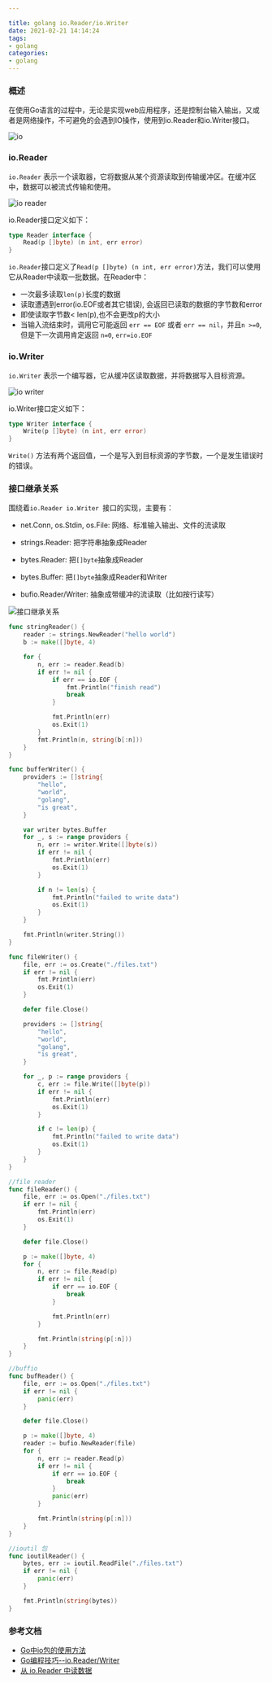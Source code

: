 ```yaml
---

title: golang io.Reader/io.Writer
date: 2021-02-21 14:14:24
tags:
- golang
categories:
- golang
---
```


### 概述

在使用Go语言的过程中，无论是实现web应用程序，还是控制台输入输出，又或者是网络操作，不可避免的会遇到IO操作，使用到io.Reader和io.Writer接口。

![io](https://fafucoder-1252756369.cos.ap-nanjing.myqcloud.com/008eGmZEly1gnv6vcq9iej315m078jvu.jpg)

### io.Reader

`io.Reader` 表示一个读取器，它将数据从某个资源读取到传输缓冲区。在缓冲区中，数据可以被流式传输和使用。

![io reader](https://fafucoder-1252756369.cos.ap-nanjing.myqcloud.com/008eGmZEly1gnv6wqpi95j31720a2n1s.jpg)

io.Reader接口定义如下：

```go
type Reader interface {
    Read(p []byte) (n int, err error)
}
```

`io.Reader`接口定义了`Read(p []byte) (n int, err error)`方法，我们可以使用它从Reader中读取一批数据。在Reader中：

- 一次最多读取`len(p)`长度的数据
- 读取遭遇到error(io.EOF或者其它错误), 会返回已读取的数据的字节数和error
- 即使读取字节数< len(p),也不会更改p的大小
- 当输入流结束时，调用它可能返回 `err == EOF` 或者 `err == nil`，并且`n >=0`, 但是下一次调用肯定返回 `n=0`, `err=io.EOF`

### io.Writer

`io.Writer` 表示一个编写器，它从缓冲区读取数据，并将数据写入目标资源。

![io writer](https://fafucoder-1252756369.cos.ap-nanjing.myqcloud.com/008eGmZEly1gnv73ri3h0j315o0ai435.jpg)

io.Writer接口定义如下：

```go
type Writer interface {
    Write(p []byte) (n int, err error)
}
```

`Write()` 方法有两个返回值，一个是写入到目标资源的字节数，一个是发生错误时的错误。

### 接口继承关系

围绕着`io.Reader io.Writer `接口的实现，主要有：

- net.Conn, os.Stdin, os.File: 网络、标准输入输出、文件的流读取

- strings.Reader: 把字符串抽象成Reader

- bytes.Reader: 把`[]byte`抽象成Reader

- bytes.Buffer: 把`[]byte`抽象成Reader和Writer

- bufio.Reader/Writer: 抽象成带缓冲的流读取（比如按行读写）

![接口继承关系](https://fafucoder-1252756369.cos.ap-nanjing.myqcloud.com/008eGmZEly1gnv6fu1e37j312k0l4gsz.jpg)



```go
func stringReader() {
	reader := strings.NewReader("hello world")
	b := make([]byte, 4)

	for {
		n, err := reader.Read(b)
		if err != nil {
			if err == io.EOF {
				fmt.Println("finish read")
				break
			}

			fmt.Println(err)
			os.Exit(1)
		}
		fmt.Println(n, string(b[:n]))
	}
}

func bufferWriter() {
	providers := []string{
		"hello",
		"world",
		"golang",
		"is great",
	}

	var writer bytes.Buffer
	for _, s := range providers {
		n, err := writer.Write([]byte(s))
		if err != nil {
			fmt.Println(err)
			os.Exit(1)
		}

		if n != len(s) {
			fmt.Println("failed to write data")
			os.Exit(1)
		}
	}

	fmt.Println(writer.String())
}

func fileWriter() {
	file, err := os.Create("./files.txt")
	if err != nil {
		fmt.Println(err)
		os.Exit(1)
	}

	defer file.Close()

	providers := []string{
		"hello",
		"world",
		"golang",
		"is great",
	}

	for _, p := range providers {
		c, err := file.Write([]byte(p))
		if err != nil {
			fmt.Println(err)
			os.Exit(1)
		}

		if c != len(p) {
			fmt.Println("failed to write data")
			os.Exit(1)
		}
	}
}

//file reader
func fileReader() {
	file, err := os.Open("./files.txt")
	if err != nil {
		fmt.Println(err)
		os.Exit(1)
	}

	defer file.Close()

	p := make([]byte, 4)
	for {
		n, err := file.Read(p)
		if err != nil {
			if err == io.EOF {
				break
			}

			fmt.Println(err)
		}

		fmt.Println(string(p[:n]))
	}
}

//buffio
func bufReader() {
	file, err := os.Open("./files.txt")
	if err != nil {
		panic(err)
	}

	defer file.Close()

	p := make([]byte, 4)
	reader := bufio.NewReader(file)
	for {
		n, err := reader.Read(p)
		if err != nil {
			if err == io.EOF {
				break
			}
			panic(err)
		}

		fmt.Println(string(p[:n]))
	}
}

//ioutil 包
func ioutilReader() {
	bytes, err := ioutil.ReadFile("./files.txt")
	if err != nil {
		panic(err)
	}

	fmt.Println(string(bytes))
}
```

### 参考文档

- [Go中io包的使用方法](https://segmentfault.com/a/1190000015591319)
- [Go编程技巧--io.Reader/Writer](https://www.jianshu.com/p/758c4e2b4ab8)
- [从 io.Reader 中读数据](https://colobu.com/2019/02/18/read-data-from-net-Conn/)